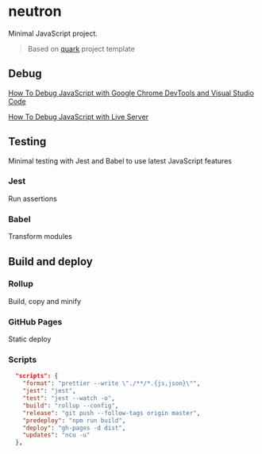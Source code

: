 # neutron

Minimal JavaScript project.

> Based on [quark](https://github.com/AtomicBuilders/quark) project template

## Debug

[How To Debug JavaScript with Google Chrome DevTools and Visual Studio Code](https://www.digitalocean.com/community/tutorials/how-to-debug-javascript-with-google-chrome-devtools-and-visual-studio-code)

[How To Debug JavaScript with Live Server](https://stackoverflow.com/questions/46945784/how-to-debug-javascript-in-visual-studio-code-with-live-server-running)


## Testing

Minimal testing with Jest and Babel to use latest JavaScript features

### Jest

Run assertions

### Babel

Transform modules

## Build and deploy

### Rollup

Build, copy and minify

### GitHub Pages

Static deploy

### Scripts

```json
  "scripts": {
    "format": "prettier --write \"./**/*.{js,json}\"",
    "jest": "jest",
    "test": "jest --watch -o",
    "build": "rollup --config",
    "release": "git push --follow-tags origin master",
    "predeploy": "npm run build",
    "deploy": "gh-pages -d dist",
    "updates": "ncu -u"
  },
```